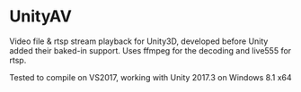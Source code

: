 # UnityAV
Video file & rtsp stream playback for Unity3D, developed before Unity added their baked-in support. Uses ffmpeg for the decoding and live555 for rtsp.

Tested to compile on VS2017, working with Unity 2017.3 on Windows 8.1 x64
